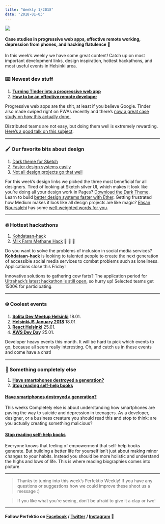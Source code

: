 ```yaml
---
title: "Weekly 1/2018"
date: "2018-01-03"
---
```


![](http://www.xn--lhteenlahti-l8a.fi/wp-content/uploads/2018/09/be01e-1tayzagwe3gnfxcsporytuq.png)

#### Case studies in progressive web apps, effective remote working, depression from phones, and hacking flatulence 💨

In this week’s weekly we have some great content! Catch up on most important development links, design inspiration, hottest hackathons, and most useful events in Helsinki area.

### ⌨️ Newest dev stuff

1. [**Turning Tinder into a progressive web app**](https://medium.com/@addyosmani/a-tinder-progressive-web-app-performance-case-study-78919d98ece0)
2. [**How to be an effective remote developer**](https://www.youtube.com/watch?v=7AFjtuANfeM&feature=youtu.be)

Progressive web apps are the shit, at least if you believe Google. Tinder also made swiped right on PWAs recently and there’s [now a great case study on how this actually done.](https://medium.com/@addyosmani/a-tinder-progressive-web-app-performance-case-study-78919d98ece0)

Distributed teams are not easy, but doing them well is extremely rewarding. [Here’s a good talk on this subject](http://Distributed).

* * *

### 🖌 Our favorite bits about design

1. [Dark theme for Sketch](https://midnightsketch.com/)
2. [Faster design systems easily](https://ether.thescenery.co/)
3. [Not all design projects go that well](https://thisisehsan.com/xyzthings/)

For this week’s design links we picked the three most beneficial for all designers. Tired of looking at Sketch silver UI, which makes it look like you’re doing all your design work in Pages? [Download the Dark Theme](https://midnightsketch.com/). Learn to build [better design systems faster with Ether](https://ether.thescenery.co/). Getting frustrated how Medium makes it look like all design projects are like magic? [Ehsan Noursalehi](https://medium.com/u/afd9e3f6db8c) has some [well-weighted words for you](https://thisisehsan.com/xyzthings/).

* * *

### 🔥 Hottest hackathons

1. [Kohdataan-hac](http://kohdataan.fi/)k
2. [Milk Farm Methane Hack](https://ultrahack.org/milkfarmmethanehack) 🐄 🐄 🐄

Do you want to solve the problems of inclusion in social media services? [**Kohdataan-hack**](http://kohdataan.fi/) is looking to talented people to create the next generation of accessible social media services to combat problems such as loneliness. Applications close this Friday!

Innovative solutions to gathering cow farts? The application period for [Ultrahack’s latest hackathon is still open](https://ultrahack.org/milkfarmmethanehack), so hurry up! Selected teams get 1500€ for participating.

* * *

### ❄️ Coolest events

1. [**Solita Dev Meetup Helsinki**](https://www.facebook.com/events/1196115160532843/)  18.01.
2. [**HelsinkiJS January 2018**](https://meetabit.com/events/helsinkijs-january-2018)  18.01.
3. [**React Helsinki**](https://meetabit.com/events/react-helsinki-january-2018)  25.01.
4. [**AWS Dev Da**](https://aws.amazon.com/events/Devdays-Nordics/)**y** 25.01.

Developer heavy events this month. It will be hard to pick which events to go, because all seem really interesting. Oh, and catch us in these events and come have a chat!

* * *

### 👻 Something completely else

1. [**Have smartphones destroyed a generation?**](https://www.theatlantic.com/magazine/archive/2017/09/has-the-smartphone-destroyed-a-generation/534198/)
2. [**Stop reading self-help books**](https://medium.com/the-post-grad-survival-guide/why-you-should-read-biographies-to-become-the-greatest-version-of-yourself-not-self-help-books-6373c74475bd)

#### [**Have smartphones destroyed a generation?**](https://www.theatlantic.com/magazine/archive/2017/09/has-the-smartphone-destroyed-a-generation/534198/)

This weeks Completely else is about understanding how smartphones are paving the way to suicide and depression in teenagers. As a developer, designer, or a business creature you should read this and stop to think: are you actually creating something malicious?

#### [**Stop reading self-help books**](https://medium.com/the-post-grad-survival-guide/why-you-should-read-biographies-to-become-the-greatest-version-of-yourself-not-self-help-books-6373c74475bd)

Everyone knows that feeling of empowerment that self-help books generate. But building a better life for yourself isn’t just about making minor changes to your habits. Instead you should be more holistic and understand the highs and lows of life. This is where reading biographies comes into picture.

* * *

> Thanks to tuning into this week’s Perfektio Weekly! If you have any questions or suggestions how we could improve these shoot us a message :)

> If you like what you’re seeing, don’t be afraid to give it a clap or two!

* * *

#### Follow Perfektio on [Facebook](https://www.facebook.com/PerfektioOy/) / [Twitter](https://twitter.com/perfektio) / [Instagram](https://www.instagram.com/weareperfektio/) 🤖
